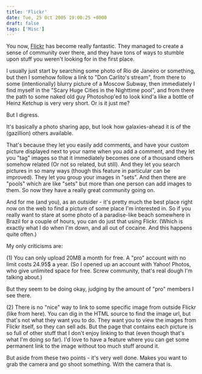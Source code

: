 ```yaml
---
title: 'Flickr'
date: Tue, 25 Oct 2005 19:00:25 +0000
draft: false
tags: ['Misc']
---
```


You now, [Flickr](http://www.flickr.com) has become really fantastic. They managed to create a sense of community over there, and they have tons of ways to stumble upon stuff you weren't looking for in the first place.

I usually just start by searching some photo of Rio de Janeiro or something, but then I somehow follow a link to "Don Carlito's stream", from there to some (intentionally) blurry picture of a Moscow Subway, then immediately I find myself in the "Scary Huge Cities in the Nighttime pool", and from there the path to some naked old guy Photoshop'ed to look kind'a like a bottle of Heinz Ketchup is very very short. Or is it just me?

But I digress.

It's basically a photo sharing app, but look how galaxies-ahead it is of the (gazillion) others available.

That's because they let you easily add comments, and have your custom picture displayed next to your name when you add a comment, and they let you "tag" images so that it immediately becomes one of a thousand others somehow related (Or not so related, but still). And they let you search pictures in so many ways (though this feature in particular can be improved). They let you group your images in "sets". And then there are "pools" which are like "sets" but more than one person can add images to them. So now they have a really great community going on.

And for me (and you), as an outsider - it's pretty much the best place right now on the web to find a picture of some place I'm interested in. So if you really want to stare at some photo of a paradise-like beach somewhere in Brazil for a couple of hours, you can do just that using Flickr. (Which is exactly what I do when I'm down, and all out of cocaine. And this happens quite often.)

My only criticisms are:

(1) You can only upload 20MB a month for free. A "pro" account with no limit costs 24.95$ a year. (So I opened up an account with Yahoo! Photos, who give unlimited space for free. Screw community, that's real dough I'm talking about.)

But they seem to be doing okay, judging by the amount of "pro" members I see there.

(2) There is no "nice" way to link to some specific image from outside Flickr (like from here). You can dig in the HTML source to find the image url, but that's not what they want you to do. They want you to view the images from Flickr itself, so they can sell ads. But the page that contains each picture is so full of other stuff that I don't enjoy linking to that (even though that's what I'm doing so far). I'd love to have a feature where you can get some permanent link to the image without too much stuff around it.

But aside from these two points - it's very well done. Makes you want to grab the camera and go shoot something. With the camera that is.